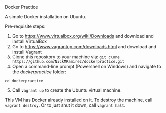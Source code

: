 Docker Practice

A simple Docker installation on Ubuntu.

Pre-requisite steps:

1. Go to https://www.virtualbox.org/wiki/Downloads and download and install VirtualBox
2. Go to https://www.vagrantup.com/downloads.html and download and install Vagrant
3. Clone this repository to your machine via: `git clone https://github.com/NickMRamirez/dockerpractice.git`
4. Open a command-line prompt (Powershell on Windows) and navigate to the *dockerpractice* folder:

```
cd dockerpractice
```

5. Call `vagrant up` to create the Ubuntu virtual machine.

This VM has Docker already installed on it. To destroy the machine, call `vagrant destroy`. Or to just shut it down, call `vagrant halt`.
